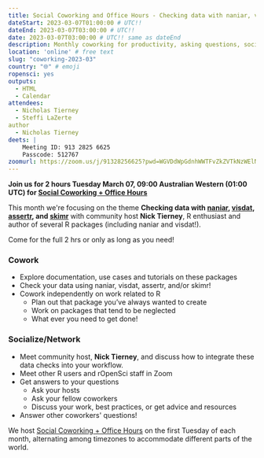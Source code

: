 ```yaml
---
title: Social Coworking and Office Hours - Checking data with naniar, visdat, assertr, and skimr
dateStart: 2023-03-07T01:00:00 # UTC!!
dateEnd: 2023-03-07T03:00:00 # UTC!!
date: 2023-03-07T03:00:00 # UTC!! same as dateEnd
description: Monthly coworking for productivity, asking questions, socializing
location: 'online' # free text
slug: "coworking-2023-03"
country: "🌐" # emoji
ropensci: yes
outputs:
  - HTML
  - Calendar
attendees:
  - Nicholas Tierney
  - Steffi LaZerte
author
  - Nicholas Tierney
deets: |
    Meeting ID: 913 2825 6625
    Passcode: 512767
zoomurl: https://zoom.us/j/91328256625?pwd=WGVDdWpGdnhWWTFvZkZVTkNzWElNQT09
---
```


<!--
d <- lubridate::ymd_hms('2023-03-07 09:00:00', tz = 'Australia/Perth')
lubridate::with_tz(d, 'UTC')
lubridate::with_tz(d, 'America/Winnipeg')
-->

**Join us for 2 hours Tuesday March 07, 09:00 Australian Western (01:00 UTC) for 
[Social Coworking + Office Hours](/blog/2021/08/17/coworking-sessions/)**

This month we're focusing on the theme **Checking data with [naniar](https://naniar.njtierney.com/), [visdat](https://docs.ropensci.org/visdat/), 
[assertr](https://docs.ropensci.org/assertr/), and 
[skimr](https://docs.ropensci.org/skimr/)** 
with community host **Nick Tierney**, R enthusiast and author of several R packages (including naniar and visdat!).

Come for the full 2 hrs or only as long as you need!

### Cowork

- Explore documentation, use cases and tutorials on these packages
- Check your data using naniar, visdat, assertr, and/or skimr!
- Cowork independently on work related to R
    - Plan out that package you’ve always wanted to create
    - Work on packages that tend to be neglected
    - What ever you need to get done!

### Socialize/Network

- Meet community host, **Nick Tierney**, and discuss how to integrate these data checks into your workflow.
- Meet other R users and rOpenSci staff in Zoom
- Get answers to your questions
    - Ask your hosts
    - Ask your fellow coworkers
    - Discuss your work, best practices, or get advice and resources
- Answer other coworkers' questions!

We host 
[Social Coworking + Office Hours](/blog/2021/08/17/coworking-sessions/) 
on the first Tuesday of each month, alternating among timezones to 
accommodate different parts of the world.
